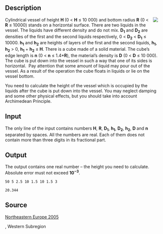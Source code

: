 <h2>Description</h2><img align="right" style="margin-left: 10px; margin-bottom: 10px;" src="images/3555_1.png"><p>Cylindrical vessel of height <b>H </b>(0 &lt; <b>H</b> ≤ 10 000) and bottom radius <b>R</b> (0 &lt; <b>R</b> ≤ 10000) stands on a horizontal surface. There are two liquids in the vessel. The liquids have different density and do not mix. <b>D<sub>1</sub></b> and <b>D<sub>2</sub></b> are densities of the first and the second liquids respectively, 0 &lt; <b>D<sub>2</sub></b> &lt; <b>D<sub>1</sub></b> ≤ 10000. <b>h<sub>1</sub></b> and <b>h<sub>2</sub></b> are heights of layers of the first and the second liquids, <b>h<sub>1</sub></b>, <b>h<sub>2</sub></b> &gt; 0, <b>h<sub>1</sub></b> + <b>h<sub>2</sub></b> ≤ <b>H</b>. There is a cube made of a solid material. The cube’s edge length is <b>n</b> (0 &lt; <b>n</b> ≤ 1.4*<b>R</b>), the material’s density is <b>D</b> (0 &lt; <b>D</b> ≤ 10 000). The cube is put down into the vessel in such a way that one of its sides is horizontal.&nbsp; Pay attention that some amount of liquid may pour out of the vessel. As a result of the operation the cube floats in liquids or lie on the vessel bottom.</p><p>You need to calculate the height of the vessel which is occupied by the liquids after the cube is put down into the vessel. You may neglect damping and some other physical effects, but you should take into account Archimedean Principle.</p><h2>Input</h2><p>The only line of the input contains numbers <b>H</b>, <b>R</b>, <b>D<sub>1</sub></b>, <b>h<sub>1</sub></b>, <b>D<sub>2</sub></b>, <b>h<sub>2</sub></b>, <b>D </b>and <b>n </b>separated by spaces. All the numbers are real. Each of them does not contain more than three digits in its fractional part.</p><h2>Output</h2><p>The output contains one real number – the height you need to calculate. Absolute error must not exceed <b>10<sup>−3</sup></b>.</p><pre><code class="language-input1">50 5 2.5 10 1.5 10 1.5 3</code></pre><pre><code class="language-output1">20.344</code></pre><h2>Source</h2><a href="searchproblem?field=source&amp;key=Northeastern+Europe+2005">Northeastern Europe 2005</a><p>, Western Subregion</p>